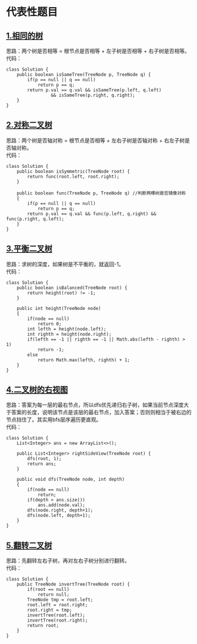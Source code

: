 # 代表性题目

## [1.相同的树](https://leetcode.cn/problems/same-tree/description/)
思路：两个树是否相等 = 根节点是否相等 + 左子树是否相等 + 右子树是否相等。      
代码：
```
class Solution {
    public boolean isSameTree(TreeNode p, TreeNode q) {
        if(p == null || q == null)
            return p == q;
        return p.val == q.val && isSameTree(p.left, q.left)
                 && isSameTree(p.right, q.right);
    }
}
```

## [2.对称二叉树](https://leetcode.cn/problems/symmetric-tree/)
思路：两个树是否轴对称 = 根节点是否相等 + 左右子树是否轴对称 + 右左子树是否轴对称。      
代码：
```
class Solution {
    public boolean isSymmetric(TreeNode root) {
        return func(root.left, root.right);
    }

    public boolean func(TreeNode p, TreeNode q) //判断两棵树是否镜像对称
    {
        if(p == null || q == null)
            return p == q;
        return p.val == q.val && func(p.left, q.right) && func(p.right, q.left);
    }
}
```

## [3.平衡二叉树](https://leetcode.cn/problems/balanced-binary-tree/description/)
思路：求树的深度，如果树是不平衡的，就返回-1。       
代码：
```
class Solution {
    public boolean isBalanced(TreeNode root) {
        return height(root) != -1;
    }

    public int height(TreeNode node)
    {
        if(node == null)
            return 0;
        int lefth = height(node.left);
        int righth = height(node.right);
        if(lefth == -1 || righth == -1 || Math.abs(lefth - righth) > 1)
            return -1;
        else
            return Math.max(lefth, righth) + 1;
    }
}
```

## [4.二叉树的右视图](https://leetcode.cn/problems/binary-tree-right-side-view/description/)
思路：答案为每一层的最右节点，所以dfs优先递归右子树，如果当前节点深度大于答案的长度，说明该节点是该层的最右节点，加入答案；否则则相当于被右边的节点挡住了。其实用bfs层序遍历更直观。        
代码：
```
class Solution {
    List<Integer> ans = new ArrayList<>();

    public List<Integer> rightSideView(TreeNode root) {
        dfs(root, 1);
        return ans;
    }

    public void dfs(TreeNode node, int depth)
    {
        if(node == null)
            return;
        if(depth > ans.size())
            ans.add(node.val);
        dfs(node.right, depth+1);
        dfs(node.left, depth+1);
    }
}
```

## [5.翻转二叉树](https://leetcode.cn/problems/invert-binary-tree/description/)
思路：先翻转左右子树，再对左右子树分别进行翻转。       
代码：
```
class Solution {
    public TreeNode invertTree(TreeNode root) {
        if(root == null)
            return null;
        TreeNode tmp = root.left;
        root.left = root.right;
        root.right = tmp;
        invertTree(root.left);
        invertTree(root.right);
        return root;
    }
}
```
